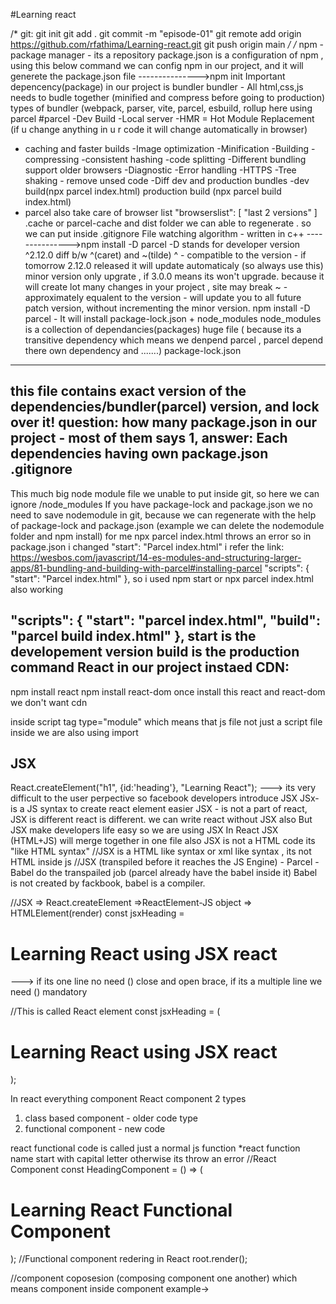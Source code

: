 #Learning react

/*
git:
git init
git add .
git commit -m "episode-01"
git remote add origin https://github.com/rfathima/Learning-react.git 
git push origin main
*/
/*
npm - package manager - its a repository
package.json is a configuration of npm , 
using this below command we can config npm in our project, and it will generete the package.json file
--------------->npm init
Important depencency(package) in our project is bundler
bundler - All html,css,js needs to budle together (minified and compress before going to production)
types of bundler (webpack, parser, vite, parcel, esbuild, rollup
here using parcel
#parcel
-Dev Build
-Local server
-HMR = Hot Module Replacement (if u change anything in u r code it will change automatically in browser)
- caching and faster builds
-Image optimization
-Minification
-Building
-compressing
-consistent hashing
-code splitting
-Different bundling support older browsers
-Diagnostic
-Error handling
-HTTPS
-Tree shaking  - remove unsed code
-Diff dev and production bundles
-dev build(npx parcel index.html) production build (npx parcel build index.html)
- parcel also take care of browser list
"browserslist": [
    "last 2 versions"
  ]
.cache or parcel-cache and dist folder we can able to regenerate . so we can put inside .gitignore
File watching algorithm - written in c++
--------------->npm install -D parcel
-D stands for developer version
^2.12.0
diff b/w ^(caret) and ~(tilde)
^ - compatible to the version - if tomorrow 2.12.0 released it will update automaticaly (so always use this) minor version only upgrate , if 3.0.0 means its won't upgrade. because it will create lot many changes in your project , site may break
~ - approximately equalent to the version - will update you to all future patch version, without incrementing the minor version.
npm install -D parcel - It will install package-lock.json + node_modules
node_modules is a collection of dependancies(packages) huge file ( because its a transitive dependency which means we denpend parcel , parcel depend there own dependency and .......)
package-lock.json
-----------------
this file contains exact version of the dependencies/bundler(parcel) version, and lock over it!
question: how many package.json in our project - most of them says 1, answer: Each dependencies having own package.json
.gitignore
----------
This much big node module file we unable to put inside git, so here we can ignore
/node_modules
If you have package-lock and package.json we no need to save nodemodule in git,
because we can regenerate with the help of package-lock and package.json (example we can delete the nodemodule folder and npm install)
for me npx parcel index.html throws an error so in package.json i changed  "start": "Parcel index.html"
i refer the link: https://wesbos.com/javascript/14-es-modules-and-structuring-larger-apps/81-bundling-and-building-with-parcel#installing-parcel
"scripts": {
    "start": "Parcel index.html"
  },
so i used npm start or npx parcel index.html also working

  "scripts": {
    "start": "parcel index.html",
    "build": "parcel build index.html"
  },
  start is the developement version
  build is the production command
React in our project instaed CDN:
--------------------------------
npm install react
npm install react-dom
once install this react and react-dom we don't want cdn

inside script tag type="module" which means that js file not just a script file inside we are also using import

JSX
---
React.createElement("h1", {id:'heading'}, "Learning React"); ---> its very difficult to the user perpective
so facebook developers introduce JSX
JSx- is a JS syntax to create react element easier
JSX - is not a part of react, JSX is different react is different. we can write react without JSX also
But JSX make developers life easy so we are using JSX
In React JSX (HTML+JS) will merge together in one file
also JSX is not a HTML code its "like HTML syntax"
//JSX is a HTML like syntax or xml like syntax , its not HTML inside js
//JSX (transpiled before it reaches the JS Engine) - Parcel - Babel do the transpailed job (parcel already have the babel inside it)
Babel is not created by fackbook, babel is a compiler.

//JSX => React.createElement =>ReactElement-JS object => HTMLElement(render)
const jsxHeading = <h1 id="heading">Learning React using JSX react</h1> ---> if its one line no need () close and open brace, if its a multiple line we need () mandatory

//This is called React element
const jsxHeading = (
  <h1 id="heading" tabIndex="5">
  Learning React using JSX react
  </h1>
);


In react everything component
React component 2 types
1. class based component - older code type
2. functional component - new code
 
react functional code is called just a normal js function
*react function name start with capital letter otherwise its throw an error
//React Component
const HeadingComponent = () => (
    <div id="container">
        <h1 className="heading">Learning React Functional Component</h1>
    </div>
);
//Functional component redering in React
root.render(<HeadingComponent />);

//component coposesion (composing component one another)
which means component inside component example-> <Title /> component we can inside another component
//React Component
const Title = () => (
    <div id="container">
        <h1 className="heading">Call one component inside another component</h1>
    </div>
);
//React Component
const HeadingComponent = () => (
    <div id="container">
        <Title />
        <h1 className="heading">Learning React Functional Component</h1>
    </div>
);

//js element we can call it as with {}
const element = <span>React Element</span>

{element}

css in react js file:
---------------------
method 1: (2 carlybraces needed)
<div className="" style={{display:none}}>

methode 2: seperate js object we can create and we can call
const styleCard = {
    backgroundColor: "#f0f0f0",
};
<div className="" style={styleCard}>

props(properties -parcing pros to a component - just a argument to the function) for dynamic data:
----------------------
const RestaurantCard = (props) => {
    //this also same
    //const RestaurantCard = ({resName, cusine}) => {
    console.log(props);

This below properties we pass like arguments and use  it like props.resName
    <RestaurantCard
                resName="Magna Foods"
                cusine="Biriyani,North Indian, Asian" 
                starts="4.4"
                munites="38 munites"
                />

Config driven UI:
-----------------
the data is coming from backend, depence upon the data, UI should change

map
---
whenever use map need to use key property, index property not suggested

bracket pair colorization toggler
prettier- code formatter
ESLint
Better Comments


/*
*Headers
*--logo
*--Nav Items
*Body
* - search 
* - RestaurantContainer
*    - RestaurantCard
*       -Img
*       -Name of res, Star Rating, cuisine, delery tie
*Footer
* - Copyright
* - Links 
* - Address 
* - Contact
*/
# export: 2types
# named export:
export const component (export const CDN_URL = "pathname")
import component from "path"

# default export : 
export default Componentname (export default Header;)
import component from "path"

# React Hooks
(Normal JS utility function)
-useState() - Superpowerful  State Variable in react
-useEffect() - 
